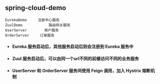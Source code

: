 ## spring-cloud-demo

	EurekaDemo	   注册中心服务
	ZuulDemo			路由网关服务
	UserServer		  用户服务
	OrderServer		订单服务
	
- #### Eureka 服务启动后，其他服务启动后则会注册到 Eureka 服务中
- #### Zuul 服务启动后，可以由同一个url不同的前缀访问不同的业务服务
- #### UserServer 和 OrderServer 服务间使用 Feign 调用，加入 Hystrix 熔断机制
